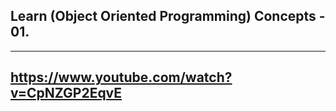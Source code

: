 ## Learn (Object Oriented Programming) Concepts - 01.

---

## https://www.youtube.com/watch?v=CpNZGP2EqvE